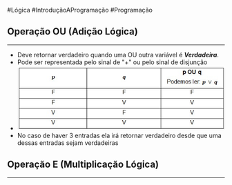 #Lógica #IntroduçãoAProgramação #Programação 


## Operação OU (Adição Lógica)
---

- Deve retornar verdadeiro quando uma OU outra variável é ***Verdadeira***.
- Pode ser representada pelo sinal de "+" ou pelo sinal de disjunção
- ![](../../../../Pasted%20image%2020240418094937.png)
- No caso de haver 3 entradas ela irá retornar verdadeiro desde que uma dessas entradas sejam verdadeiras

## Operação E (Multiplicação Lógica)
---